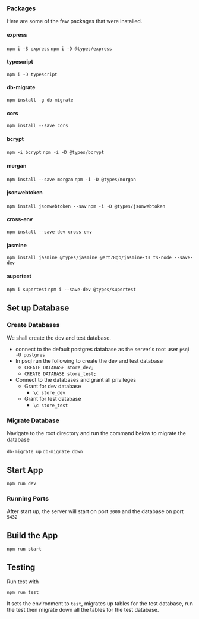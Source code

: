 ### Packages

Here are some of the few packages that were installed.

#### express

`npm i -S express`
`npm i -D @types/express`

#### typescript

`npm i -D typescript`

#### db-migrate

`npm install -g db-migrate`

#### cors

`npm install --save cors`

#### bcrypt

`npm -i bcrypt`
`npm -i -D @types/bcrypt`

#### morgan

`npm install --save morgan`
`npm -i -D @types/morgan`

#### jsonwebtoken

`npm install jsonwebtoken --sav`
`npm -i -D @types/jsonwebtoken`

#### cross-env

`npm install --save-dev cross-env`

#### jasmine

`npm install jasmine @types/jasmine @ert78gb/jasmine-ts ts-node --save-dev`

#### supertest

`npm i supertest`
`npm i --save-dev @types/supertest`

## Set up Database

### Create Databases

We shall create the dev and test database.

- connect to the default postgres database as the server's root user `psql -U postgres`
- In psql run the following to create the dev and test database
  - `CREATE DATABASE store_dev;`
  - `CREATE DATABASE store_test;`
- Connect to the databases and grant all privileges
  - Grant for dev database
    - `\c store_dev`
  - Grant for test database
    - `\c store_test`

### Migrate Database

Navigate to the root directory and run the command below to migrate the database

`db-migrate up`
`db-migrate down`

## Start App

`npm run dev`

### Running Ports

After start up, the server will start on port `3000` and the database on port `5432`

## Build the App

`npm run start`

## Testing

Run test with

`npm run test`

It sets the environment to `test`, migrates up tables for the test database, run the test then migrate down all the tables for the test database.
